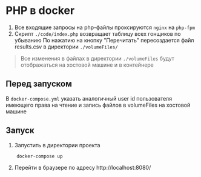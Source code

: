 # PHP в docker

1. Все входящие запросы на php-файлы  проксируются `nginx` на `php-fpm`
2. Cкрипт `./code/index.php` возвращает таблицу всех гонщиков по убыванию
По нажатию на кнопку "Перечитать" пересоздается файл results.csv в директории 
`./volumeFiles/`

> Все изменения в файлах в директории `./volumeFiles` будут отображаться 
на хостовой машине и в контейнере

## Перед запуском

В `docker-compose.yml` указать аналогичный user id
пользователя имеющего права на
чтение и запись файлов в volumeFiles на хостовой машине 

## Запуск

1. Запустить в директории проекта 
```sh
    docker-compose up
```
2. Перейти в браузере по адресу
http://localhost:8080/
